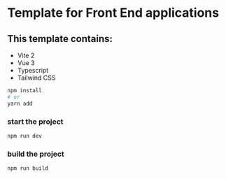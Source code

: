 # Template for Front End applications

## This template contains:

- Vite 2
- Vue 3
- Typescript
- Tailwind CSS

```sh
npm install
# or
yarn add
```

### start the project

```sh
npm run dev
```

### build the project

```sh
npm run build
```
